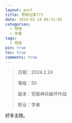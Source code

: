 ```yaml
---
layout: post
title: 导随记录773
date: 2024-02-24 06:31:55
categories:
  - 导随
  - 学者
tags:
  - 导随
pin: true
toc: true
comments: true
---
```

> 日期：2024.2.24
>
> 等级：50
>
> 副本：究极神兵破坏作战
>
> 职业：学者

好多主随。